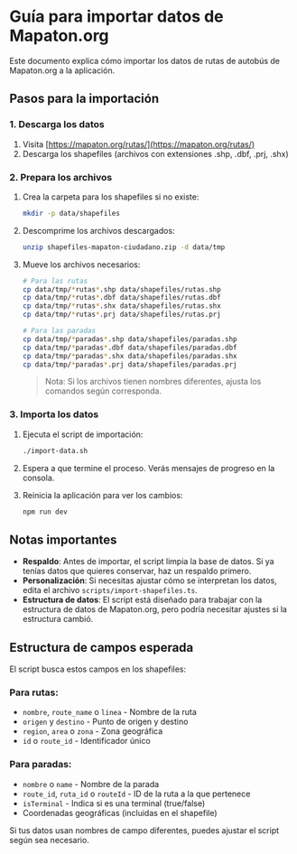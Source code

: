 # Guía para importar datos de Mapaton.org

Este documento explica cómo importar los datos de rutas de autobús de Mapaton.org a la aplicación.

## Pasos para la importación

### 1. Descarga los datos

1. Visita [https://mapaton.org/rutas/](https://mapaton.org/rutas/)
2. Descarga los shapefiles (archivos con extensiones .shp, .dbf, .prj, .shx)

### 2. Prepara los archivos

1. Crea la carpeta para los shapefiles si no existe:
   ```bash
   mkdir -p data/shapefiles
   ```

2. Descomprime los archivos descargados:
   ```bash
   unzip shapefiles-mapaton-ciudadano.zip -d data/tmp
   ```

3. Mueve los archivos necesarios:
   ```bash
   # Para las rutas
   cp data/tmp/*rutas*.shp data/shapefiles/rutas.shp
   cp data/tmp/*rutas*.dbf data/shapefiles/rutas.dbf
   cp data/tmp/*rutas*.shx data/shapefiles/rutas.shx
   cp data/tmp/*rutas*.prj data/shapefiles/rutas.prj
   
   # Para las paradas
   cp data/tmp/*paradas*.shp data/shapefiles/paradas.shp
   cp data/tmp/*paradas*.dbf data/shapefiles/paradas.dbf
   cp data/tmp/*paradas*.shx data/shapefiles/paradas.shx
   cp data/tmp/*paradas*.prj data/shapefiles/paradas.prj
   ```

   > Nota: Si los archivos tienen nombres diferentes, ajusta los comandos según corresponda.

### 3. Importa los datos

1. Ejecuta el script de importación:
   ```bash
   ./import-data.sh
   ```

2. Espera a que termine el proceso. Verás mensajes de progreso en la consola.

3. Reinicia la aplicación para ver los cambios:
   ```bash
   npm run dev
   ```

## Notas importantes

- **Respaldo**: Antes de importar, el script limpia la base de datos. Si ya tenías datos que quieres conservar, haz un respaldo primero.
- **Personalización**: Si necesitas ajustar cómo se interpretan los datos, edita el archivo `scripts/import-shapefiles.ts`.
- **Estructura de datos**: El script está diseñado para trabajar con la estructura de datos de Mapaton.org, pero podría necesitar ajustes si la estructura cambió.

## Estructura de campos esperada

El script busca estos campos en los shapefiles:

### Para rutas:
- `nombre`, `route_name` o `linea` - Nombre de la ruta
- `origen` y `destino` - Punto de origen y destino
- `region`, `area` o `zona` - Zona geográfica
- `id` o `route_id` - Identificador único

### Para paradas:
- `nombre` o `name` - Nombre de la parada
- `route_id`, `ruta_id` o `routeId` - ID de la ruta a la que pertenece
- `isTerminal` - Indica si es una terminal (true/false)
- Coordenadas geográficas (incluidas en el shapefile)

Si tus datos usan nombres de campo diferentes, puedes ajustar el script según sea necesario.
